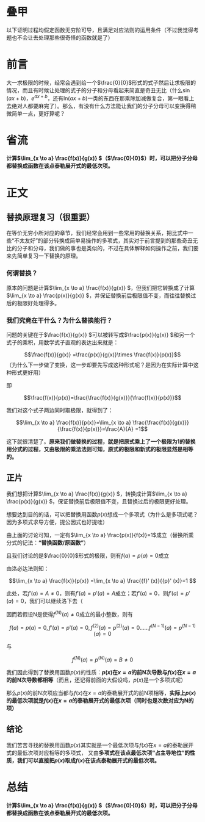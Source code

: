 # 叠甲
以下证明过程均假定函数无穷阶可导，且满足对应法则的运用条件（不过我觉得考题也不会让去处理那些很奇怪的函数就是了）

# 前言
大一求极限的时候，经常会遇到给一个$`\frac{0}{0}`$形式的式子然后让求极限的情况，而且有时候让处理的式子的分子和分母看起来简直是奇丑无比（什么$`\sin (ax+b)`$，$`e^{ax+b} `$，还有$`\ln_{}{(ax+b)} `$一类的东西在那乘除加减做复合，第一眼看上去绝对人都要麻完了）。那么，有没有什么方法能让我们的分子分母可以变换得稍微简单一点，更好算呢？

# 省流
**计算$`\lim_{x \to a} \frac{f(x)}{g(x)} `$（$`\frac{0}{0}`$）时，可以把分子分母都替换成函数在该点泰勒展开式的最低次项。**
# 正文

## 替换原理复习（很重要）
在等价无穷小所对应的章节，我们经常会用到一些常用的替换关系，把比式中一些“不太友好”的部分转换成简单易操作的多项式，其实对于前言提到的那些奇丑无比的分子和分母，我们做的事也是类似的，不过在具体解释如何操作之前，我们要来先简单复习一下替换的原理。

### 何谓替换？
原本的问题是计算$`\lim_{x \to a} \frac{f(x)}{g(x)} `$，但我们把它转换成了计算$`\lim_{x \to a} \frac{p(x)}{g(x)} `$，并保证替换前后极限值不变，而往往替换过后的极限好处理得多。

### 我们究竟在干什么？为什么替换能行？
问题的关键在于$`\frac{f(x)}{g(x)} `$可以被转写成$`\frac{p(x)}{g(x)} `$和另一个式子的乘积，用数学式子直观的表达出来就是：

$$\frac{f(x)}{g(x)} =\frac{p(x)}{g(x)}\times \frac{f(x)}{p(x)}$$ （为什么下一步做了变换，这一步却要先写成这种形式呢？是因为在实际计算中这种形式更好用）

即

$$\frac{f(x)}{p(x)}=\frac{\frac{f(x)}{g(x)}}{\frac{f(x)}{p(x)}}$$

我们对这个式子两边同时取极限，就得到了：

$$\lim_{x \to a} \frac{f(x)}{p(x)}=\lim_{x \to a} \frac{\frac{f(x)}{g(x)}}{\frac{f(x)}{p(x)}}=\frac{A}{A} =1$$

这下就很清楚了。**原来我们做替换的过程，就是把原式乘上了一个极限为1的替换用分式的过程，又由极限的乘法法则可知，原式的极限和新式的极限显然是相等的。**

## 正片
我们想把计算$`\lim_{x \to a} \frac{f(x)}{g(x)} `$，转换成计算$`\lim_{x \to a} \frac{p(x)}{g(x)} `$，保证替换前后极限值不变，且替换过后的极限更好处理。

想要达到目的的话，可以把替换用函数$`p(x)`$想成一个多项式（为什么是多项式呢？因为多项式求导方便，提公因式也好提哇）

由上面的讨论可知，一定有$`\lim_{x \to a} \frac{p(x)}{f(x)}=1`$成立（替换所乘分式的记法：**“替换函数/原函数”**）

且我们讨论的是$`\frac{0}{0}`$形式的极限，则有$`f(a)=p(a)=0`$成立

由洛必达法则知：

$$\lim_{x \to a} \frac{f(x)}{p(x)} =\lim_{x \to a} \frac{{f}' (x)}{{p}' (x)}=1 $$

此处，若$`{f}' (a)=A\ne 0`$，则有$`{f}' (a)={p}'(a) =A`$成立；若$`{f}' (a)=0`$，则$`{f}' (a)={p}'(a) =0`$，我们可以继续洛下去（

因而若假设N是使得$`{f}^{(N)} (a)\ne 0`$成立的最小整数，则有

$$f(a)=p(a)=0, {f}' (a)={p}' (a)=0, {f}^{(2)} (a)={p}^{(2)}(a)=0......{f}^{(N-1)} (a)={p}^{(N-1)}(a)=0$$

与

$${f}^{(N)} (a)={p}^{(N)}(a)=B\ne 0$$

我们因此得到了替换用函数$`p(x)`$的性质：**$`p(x)`$在$`x=a`$的前N次导数与$`f(x)`$在$`x=a`$的前N次导数都相等**（而且，还记得前面的大假设吗，$`p(x)`$是一个多项式呢）

那么$`p(x)`$的前N次项应当都与$`f(x)`$在$`x=a`$的泰勒展开式的前N项相等，**实际上$`p(x)`$的最低次项就是$`f(x)`$在$`x=a`$的泰勒展开式的最低次项（同时也是次数对应为N的项）**

## 结论

我们苦苦寻找的替换用函数$`p(x)`$其实就是一个最低次项与$`f(x)`$在$`x=a`$的泰勒展开式的最低次项对应相等的多项式，
又由**多项式在该点最低次项“占主导地位”**的性质，我们可以直接**把$`p(x)`$取成$`f(x)`$在该点泰勒展开式的最低次项。**

# 总结
**计算$`\lim_{x \to a} \frac{f(x)}{g(x)} `$（$`\frac{0}{0}`$）时，可以把分子分母都替换成函数在该点泰勒展开式的最低次项。**